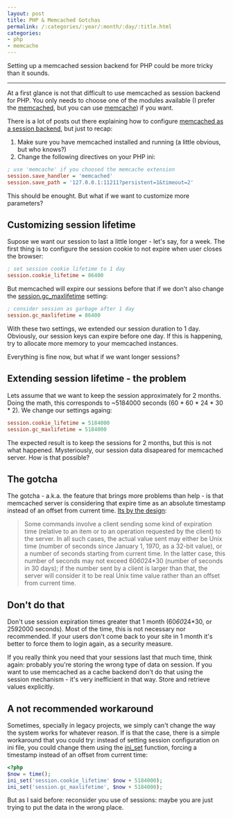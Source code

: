 ```yaml
---
layout: post
title: PHP & Memcached Gotchas
permalink: /:categories/:year/:month/:day/:title.html
categories:
- php
- memcache
---
```


Setting up a memcached session backend for PHP could be more tricky than it
sounds.

---

At a first glance is not that difficult to use memcached as session backend for
PHP. You only needs to choose one of the modules available (I prefer the
[memcached][memcached-ext], but you can use [memcache][memcache-ext]) if you want.

There is a lot of posts out there explaining how to configure [memcached as a session
backend][search_memcached_php_session], but just to recap:

1. Make sure you have memcached installed and running (a little obvious, but who knows?)
2. Change the following directives on your PHP ini:

```ini
; use 'memcache' if you choosed the memcache extension
session.save_handler = 'memcached'
session.save_path = '127.0.0.1:11211?persistent=1&timeout=2'
```

This should be enought. But what if we want to customize more parameters?

## Customizing session lifetime

Supose we want our session to last a little longer - let's say, for a week. The first
thing is to configure the session cookie to not expire when user closes the browser:

```ini
; set session cookie lifetime to 1 day
session.cookie_lifetime = 86400
```

But memcached will expire our sessions before that if we don't also change the
[session.gc_maxlifetime][] setting:

```ini
; consider session as garbage after 1 day
session.gc_maxlifetime = 86400
```

With these two settings, we extended our session duration to 1 day. Obviously, our session
keys can expire before one day. If this is happening, try to allocate more memory to your
memcached instances.

Everything is fine now, but what if we want longer sessions?

## Extending session lifetime - the problem

Lets assume that we want to keep the session approximately for 2 months. Doing the math,
this corresponds to ~5184000 seconds (60 * 60 * 24 * 30 * 2). We change our settings againg:

```ini
session.cookie_lifetime = 5184000
session.gc_maxlifetime = 5184000
```

The expected result is to keep the sessions for 2 months, but this is not what happened.
Mysteriously, our session data disapeared for memcached server. How is that possible?

## The gotcha

The gotcha - a.k.a. the feature that brings more problems than help - is that memcached
server is considering that expire time as an absolute timestamp instead of an offset from
current time. [Its by the design][memcached-protocol-79]:

> Some commands involve a client sending some kind of expiration time
> (relative to an item or to an operation requested by the client) to
> the server. In all such cases, the actual value sent may either be
> Unix time (number of seconds since January 1, 1970, as a 32-bit
> value), or a number of seconds starting from current time. In the
> latter case, this number of seconds may not exceed 60*60*24*30 (number
> of seconds in 30 days); if the number sent by a client is larger than
> that, the server will consider it to be real Unix time value rather
> than an offset from current time.

## Don't do that

Don't use session expiration times greater that 1 month (60*60*24*30, or 2592000 seconds).
Most of the time, this is not necessary nor recommended. If your users don't come back to
your site in 1 month it's better to force them to login again, as a security measure.

If you really think you need that your sessions last that much time, think again: probably
you're storing the wrong type of data on session. If you want to use memcached as a cache
backend don't do that using the session mechanism - it's very inefficient in that way. Store
and retrieve values explicitly.

## A not recommended workaround

Sometimes, specially in legacy projects, we simply can't change the way the system works for
whatever reason. If is that the case, there is a simple workaround that you could try: instead
of setting session configuration on ini file, you could change them using the [ini_set][]
function, forcing a timestamp instead of an offset from current time:

```php
<?php
$now = time();
ini_set('session.cookie_lifetime' $now + 5184000);
ini_set('session.gc_maxlifetime', $now + 5184000);
```

But as I said before: reconsider you use of sessions: maybe you are just trying to put the data
in the wrong place.

[memcached-ext]: http://php.net/memcached "Memcached PHP extension"
[memcache-ext]: http://php.net/memcache "Memcache PHP extension"
[search_memcached_php_session]: https://duckduckgo.com/?q=php+session+memcache+tutorial
[session.gc_maxlifetime]: http://php.net/manual/en/session.configuration.php#ini.session.gc-maxlifetime
[memcached-protocol-79]: https://github.com/memcached/memcached/blob/e31a591210311d0658a90a86f71563fa6d7b095c/doc/protocol.txt#L79
[ini_set]: http://php.net/ini_set
